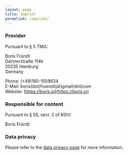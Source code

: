 ```yaml
---
layout: page
title: Imprint
permalink: /imprint/
---
```


### Provider
Pursuant to § 5 TMG:

Boris Fründt<br>
Gärtnerstraße 114b<br>
20235 Hamburg<br>
Germany

Phone: (+49)160-1559634<br>
E-Mail: boris(dot)fruendt(at)gmail(dot)com<br>
Website: [https://boris.io](https://boris.io)

### Responsible for content
Pursuant to § 55, sect. 2 of RStV:

Boris Fründt

### Data privacy
Please refer to the [data privacy page](/data-privacy) for more information.
